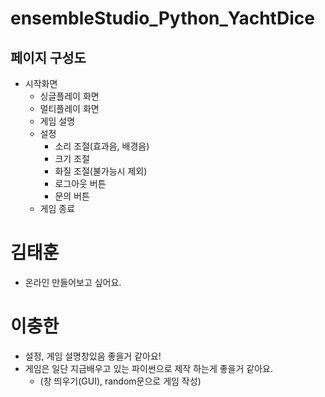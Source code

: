 # ensembleStudio_Python_YachtDice

## 페이지 구성도
- 시작화면
   - 싱글플레이 화면
   - 멀티플레이 화면
   - 게임 설명
   - 설정
      - 소리 조절(효과음, 배경음)
      - 크기 조절
      - 화질 조절(불가능시 제외)
      - 로그아웃 버튼
      - 문의 버튼
   - 게임 종료



# 김태훈
- 온라인 만들어보고 싶어요.

# 이충한
- 설정, 게임 설명창있음 좋을거 같아요!
- 게임은 일단 지금배우고 있는 파이썬으로 제작 하는게 좋을거 같아요.
   - (창 띄우기(GUI), random문으로 게임 작성)
